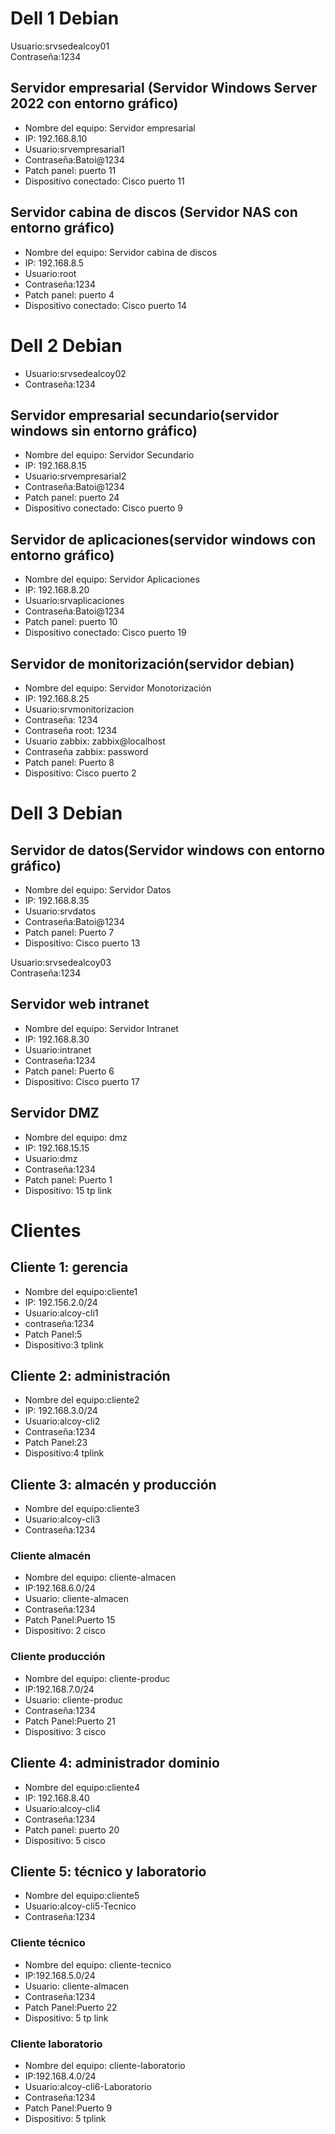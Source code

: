 # Dell 1 Debian 
 Usuario:srvsedealcoy01  
 Contraseña:1234  
 
## Servidor empresarial (Servidor Windows Server 2022 con entorno gráfico) 
- Nombre del equipo: Servidor empresarial
- IP: 192.168.8.10
- Usuario:srvempresarial1  
- Contraseña:Batoi@1234
- Patch panel: puerto 11
- Dispositivo conectado: Cisco puerto 11 

## Servidor cabina de discos (Servidor NAS con entorno gráfico) 
- Nombre del equipo: Servidor cabina de discos
- IP: 192.168.8.5
- Usuario:root  
- Contraseña:1234
- Patch panel: puerto 4
- Dispositivo conectado: Cisco puerto 14

# Dell 2 Debian
- Usuario:srvsedealcoy02  
- Contraseña:1234

## Servidor empresarial secundario(servidor windows sin entorno gráfico) 

- Nombre del equipo: Servidor Secundario
- IP: 192.168.8.15
- Usuario:srvempresarial2  
- Contraseña:Batoi@1234
- Patch panel: puerto 24
- Dispositivo conectado: Cisco puerto 9


## Servidor de aplicaciones(servidor windows con entorno gráfico) 

- Nombre del equipo: Servidor Aplicaciones
- IP: 192.168.8.20
- Usuario:srvaplicaciones  
- Contraseña:Batoi@1234
- Patch panel: puerto 10
- Dispositivo conectado: Cisco puerto 19






## Servidor de monitorización(servidor debian) 

- Nombre del equipo: Servidor Monotorización
- IP: 192.168.8.25
- Usuario:srvmonitorizacion  
- Contraseña: 1234  
- Contraseña root: 1234  
- Usuario zabbix: zabbix@localhost  
- Contraseña zabbix: password
- Patch panel: Puerto 8
- Dispositivo: Cisco puerto 2


# Dell 3 Debian 

## Servidor de datos(Servidor windows con entorno gráfico) 

- Nombre del equipo: Servidor Datos
- IP: 192.168.8.35
- Usuario:srvdatos  
- Contraseña:Batoi@1234
- Patch panel: Puerto 7
- Dispositivo: Cisco puerto 13


Usuario:srvsedealcoy03  
Contraseña:1234

## Servidor web intranet 

- Nombre del equipo: Servidor Intranet
- IP: 192.168.8.30
- Usuario:intranet  
- Contraseña:1234
- Patch panel: Puerto 6
- Dispositivo: Cisco puerto 17

## Servidor DMZ

- Nombre del equipo: dmz
- IP: 192.168.15.15
- Usuario:dmz  
- Contraseña:1234
- Patch panel: Puerto 1
- Dispositivo: 15 tp link

# Clientes 

## Cliente 1: gerencia

- Nombre del equipo:cliente1
- IP: 192.156.2.0/24
- Usuario:alcoy-cli1  
- contraseña:1234
- Patch Panel:5
- Dispositivo:3 tplink

## Cliente 2: administración

- Nombre del equipo:cliente2
- IP: 192.168.3.0/24
- Usuario:alcoy-cli2  
- Contraseña:1234
- Patch Panel:23
- Dispositivo:4 tplink

## Cliente 3: almacén y producción

- Nombre del equipo:cliente3
- Usuario:alcoy-cli3  
- Contraseña:1234

### Cliente almacén
- Nombre del equipo: cliente-almacen
- IP:192.168.6.0/24
- Usuario: cliente-almacen 
- Contraseña:1234
- Patch Panel:Puerto 15
- Dispositivo: 2 cisco

### Cliente producción
- Nombre del equipo: cliente-produc
- IP:192.168.7.0/24
- Usuario: cliente-produc 
- Contraseña:1234
- Patch Panel:Puerto 21
- Dispositivo: 3 cisco

## Cliente 4: administrador dominio

- Nombre del equipo:cliente4
- IP: 192.168.8.40
- Usuario:alcoy-cli4  
- Contraseña:1234
- Patch panel: puerto 20
- Dispositivo: 5 cisco

## Cliente 5: técnico y laboratorio

- Nombre del equipo:cliente5
- Usuario:alcoy-cli5-Tecnico
- Contraseña:1234

### Cliente técnico

- Nombre del equipo: cliente-tecnico
- IP:192.168.5.0/24
- Usuario: cliente-almacen 
- Contraseña:1234
- Patch Panel:Puerto 22
- Dispositivo: 5 tp link

### Cliente laboratorio

- Nombre del equipo: cliente-laboratorio
- IP:192.168.4.0/24
- Usuario:alcoy-cli6-Laboratorio
- Contraseña:1234
- Patch Panel:Puerto 9
- Dispositivo: 5 tplink

